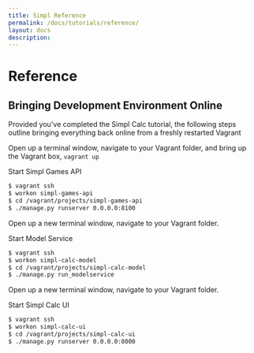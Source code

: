 ```yaml
---
title: Simpl Reference
permalink: /docs/tutorials/reference/
layout: docs
description:
---
```


# Reference

## Bringing Development Environment Online

Provided you've completed the Simpl Calc tutorial, the following steps outline bringing everything back
online from a freshly restarted Vagrant

Open up a terminal window, navigate to your Vagrant folder, and bring up the Vagrant box, `vagrant up`

Start Simpl Games API

```bash
$ vagrant ssh
$ workon simpl-games-api
$ cd /vagrant/projects/simpl-games-api
$ ./manage.py runserver 0.0.0.0:8100
```

Open up a new terminal window, navigate to your Vagrant folder.

Start Model Service

```bash
$ vagrant ssh
$ workon simpl-calc-model
$ cd /vagrant/projects/simpl-calc-model
$ ./manage.py run_modelservice
```

Open up a new terminal window, navigate to your Vagrant folder.

Start Simpl Calc UI

```bash
$ vagrant ssh
$ workon simpl-calc-ui
$ cd /vagrant/projects/simpl-calc-ui
$ ./manage.py runserver 0.0.0.0:8000
```
